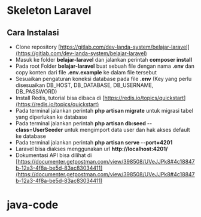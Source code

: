 # Skeleton Laravel

## Cara Instalasi

- Clone repository [https://gitlab.com/dev-landa-system/belajar-laravel](https://gitlab.com/dev-landa-system/belajar-laravel)
- Masuk ke folder **belajar-laravel** dan jalankan perintah **composer install**
- Pada root Folder **belajar-laravel** buat sebuah file dengan nama **.env** dan copy konten dari file **.env.example** ke dalam file tersebut
- Sesuaikan pengaturan koneksi database pada file **.env** (Key yang perlu disesuaikan DB_HOST, DB_DATABASE, DB_USERNAME, DB_PASSWORD)
- Install Redis, tutorial bisa dibaca di [https://redis.io/topics/quickstart](https://redis.io/topics/quickstart)
- Pada terminal jalankan perintah **php artisan migrate** untuk migrasi tabel yang diperlukan ke database
- Pada terminal jalankan perintah **php artisan db:seed --class=UserSeeder** untuk mengimport data user dan hak akses default ke database
- Pada terminal jalankan perintah **php artisan serve --port=4201** 
- Laravel bisa diakses menggunakan url **http://localhost:4201/**
- Dokumentasi API bisa dilihat di [https://documenter.getpostman.com/view/398508/UVeJJPk8#4c18847b-12a3-4f8a-be5d-83ac83034411](https://documenter.getpostman.com/view/398508/UVeJJPk8#4c18847b-12a3-4f8a-be5d-83ac83034411)
# java-code
